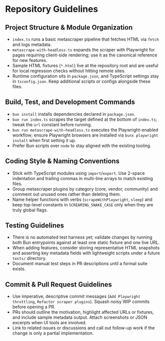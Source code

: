 # Repository Guidelines

## Project Structure & Module Organization
- `index.ts` runs a basic metascraper pipeline that fetches HTML via `fetch` and logs metadata.
- `metascrape-with-headless.ts` expands the scraper with Playwright for pages requiring client-side rendering; use it as the canonical reference for new features.
- Sample HTML fixtures (`*.html`) live at the repository root and are useful for local regression checks without hitting remote sites.
- Runtime configuration sits in `package.json`, and TypeScript settings stay in `tsconfig.json`. Keep additional scripts or configs alongside these files.

## Build, Test, and Development Commands
- `bun install` installs dependencies declared in `package.json`.
- `bun run index.ts` scrapes the target defined at the bottom of `index.ts`; tweak the `url` constant before running.
- `bun run metascrape-with-headless.ts` executes the Playwright-enabled workflow; ensure Playwright browsers are installed via `bunx playwright install` when first setting it up.
- Prefer Bun scripts over `node` to stay aligned with the existing tooling.

## Coding Style & Naming Conventions
- Stick with TypeScript modules using `import`/`export`. Use 2-space indentation and trailing commas in multi-line arrays to match existing files.
- Group metascraper plugins by category (core, vendor, community) and comment out unused ones rather than deleting them.
- Name helper functions with verbs (`scrapeWithPlaywright`, `sleep`) and keep top-level constants in `SCREAMING_SNAKE_CASE` only when they are truly global flags.

## Testing Guidelines
- There is no automated test harness yet; validate changes by running both Bun entrypoints against at least one static fixture and one live URL.
- When adding features, consider storing representative HTML snapshots and asserting key metadata fields with lightweight scripts under a future `tests/` directory.
- Document manual test steps in PR descriptions until a formal suite exists.

## Commit & Pull Request Guidelines
- Use imperative, descriptive commit messages (`Add Playwright throttling`, `Refactor scraper plugins`). Squash noisy WIP commits before opening a PR.
- PRs should outline the motivation, highlight affected URLs or fixtures, and include sample metadata output. Attach screenshots or JSON excerpts when UI tools are involved.
- Link to related issues or discussions and call out follow-up work if the change is only a partial implementation.
